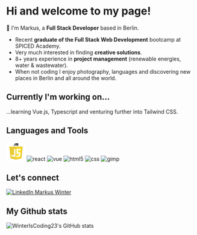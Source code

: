 <!--### Hi there 👋


**WinterIsCoding23/WinterIsCoding23** is a ✨ _special_ ✨ repository because its `README.md` (this file) appears on your GitHub profile.

Here are some ideas to get you started:

- 🔭 I’m currently working on ...
- 🌱 I’m currently learning ...
- 👯 I’m looking to collaborate on ...
- 🤔 I’m looking for help with ...
- 💬 Ask me about ...
- 📫 How to reach me: ...
- 😄 Pronouns: ...
- ⚡ Fun fact: ...
-->

# Hi and welcome to my page!
💬 I'm Markus, a **Full Stack Developer** based in Berlin.
  - Recent **graduate of the Full Stack Web Development** bootcamp at SPICED Academy. 
  - Very much interested in finding **creative solutions**.
  - 8+ years experience in **project management** (renewable energies, water & wastewater). 
  - When not coding I enjoy photography, languages and discovering new places in Berlin and all around the world.

## Currently I'm working on...
...learning Vue.js, Typescript and venturing further into Tailwind CSS.

## Languages and Tools
<div align="left"> 
  <img src="https://github.com/WinterIsCoding23/WinterIsCoding23/blob/main/javascript-logo.png" alt="javascript" width="50" height="50"/>
  <img src="https://upload.wikimedia.org/wikipedia/commons/a/a7/React-icon.svg" alt="react" width="40" height="40"/>
  <img src="https://upload.wikimedia.org/wikipedia/commons/9/95/Vue.js_Logo_2.svg" alt="vue" width="40" height="40" />
  <img src="https://upload.wikimedia.org/wikipedia/commons/6/61/HTML5_logo_and_wordmark.svg" alt="html5" width="50" height="50"/> 
  <img src="https://upload.wikimedia.org/wikipedia/commons/d/d5/CSS3_logo_and_wordmark.svg" alt="css" width="50" height="50"/>   
  <img src="https://upload.wikimedia.org/wikipedia/commons/4/45/The_GIMP_icon_-_gnome.svg" alt="gimp" width="50" height="50" />  
</div>

## Let's connect
<a href="https://www.linkedin.com/in/markus-winter-78419079/" target="_blank"><img src="https://upload.wikimedia.org/wikipedia/commons/c/ca/LinkedIn_logo_initials.png" alt="LinkedIn Markus Winter" height="40" width="40"></a>

## My Github stats
![WinterIsCoding23's GitHub stats](https://github-readme-stats.vercel.app/api?username=WinterIsCoding23&show_icons=true&theme=gruvbox)

